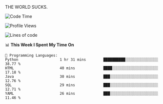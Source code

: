 THE WORLD SUCKS.

<!--START_SECTION:waka-->
![Code Time](http://img.shields.io/badge/Code%20Time-1%2C251%20hrs%2015%20mins-blue)

![Profile Views](http://img.shields.io/badge/Profile%20Views-3-blue)

![Lines of code](https://img.shields.io/badge/From%20Hello%20World%20I%27ve%20Written-1.6%20million%20lines%20of%20code-blue)

📊 **This Week I Spent My Time On** 

```text
💬 Programming Languages: 
Python                   1 hr 31 mins        ██████████░░░░░░░░░░░░░░░   38.77 % 
HTML                     40 mins             ████░░░░░░░░░░░░░░░░░░░░░   17.18 % 
Java                     30 mins             ███░░░░░░░░░░░░░░░░░░░░░░   12.76 % 
SQL                      29 mins             ███░░░░░░░░░░░░░░░░░░░░░░   12.71 % 
YAML                     26 mins             ███░░░░░░░░░░░░░░░░░░░░░░   11.46 % 
```


<!--END_SECTION:waka-->
